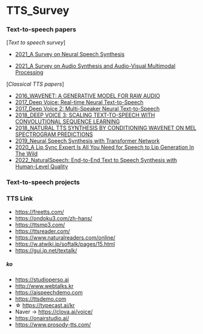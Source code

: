 # TTS_Survey

### Text-to-speech papers

[*Text to speech survey*]
- [2021_A Survey on Neural Speech Synthesis](https://arxiv.org/abs/2106.15561)

- [2021_A Survey on Audio Synthesis and Audio-Visual Multimodal Processing](https://arxiv.org/pdf/2108.00443.pdf)

[*Classical TTS papers*]

- [2016_WAVENET: A GENERATIVE MODEL FOR RAW AUDIO](https://arxiv.org/pdf/1609.03499.pdf)
- [2017_Deep Voice: Real-time Neural Text-to-Speech](https://arxiv.org/pdf/1702.07825.pdf)
- [2017_Deep Voice 2: Multi-Speaker Neural Text-to-Speech](https://arxiv.org/pdf/1705.08947.pdf)
- [2018_DEEP VOICE 3: SCALING TEXT-TO-SPEECH WITH CONVOLUTIONAL SEQUENCE LEARNING](https://arxiv.org/pdf/1710.07654.pdf)
- [2018_NATURAL TTS SYNTHESIS BY CONDITIONING WAVENET ON MEL SPECTROGRAM PREDICTIONS](https://arxiv.org/pdf/1712.05884.pdf) 
- [2019_Neural Speech Synthesis with Transformer Network](https://arxiv.org/pdf/1809.08895.pdf)
- [2020_A Lip Sync Expert Is All You Need for Speech to Lip Generation In The Wild](https://arxiv.org/pdf/2008.10010.pdf)
- [2022_NaturalSpeech: End-to-End Text to Speech Synthesis with Human-Level Quality](https://arxiv.org/pdf/2205.04421.pdf)



### Text-to-speech projects





### TTS Link
- https://freetts.com/
- https://ondoku3.com/zh-hans/ 
- https://ttsmp3.com/ 
- https://ttsreader.com/ 
- https://www.naturalreaders.com/online/ 
- https://w.atwiki.jp/softalk/pages/15.html 
- https://gui.jp.net/textalk/ 

##### ko
- https://studioperso.ai
- http://www.webtalks.kr
- https://aispeechdemo.com
- https://ttsdemo.com
-  ☆ https://typecast.ai/kr
- Naver -> https://clova.ai/voice/
- https://onairstudio.ai/
- https://www.prosody-tts.com/
